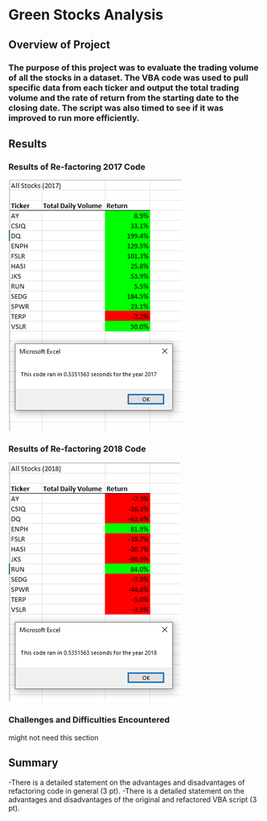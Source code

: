 # Green Stocks Analysis

## Overview of Project

### The purpose of this project was to evaluate the trading volume of all the stocks in a dataset. The VBA code was used to pull specific data from each ticker and output the total trading volume and the rate of return from the starting date to the closing date.  The script was also timed to see if it was improved to run more efficiently.

## Results

### Results of Re-factoring 2017 Code
![VBA_Challenge_2017](Resources/VBA_Challenge_2017.PNG)

### Results of Re-factoring 2018 Code
![VBA_Challenge_2018](Resources/VBA_Challenge_2018.PNG)

### Challenges and Difficulties Encountered
might not need this section

## Summary

-There is a detailed statement on the advantages and disadvantages of refactoring code in general (3 pt).
-There is a detailed statement on the advantages and disadvantages of the original and refactored VBA script (3 pt).
